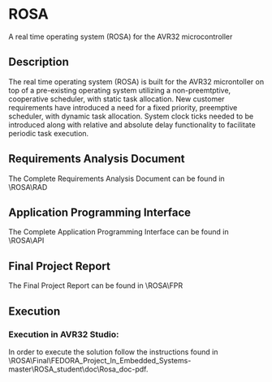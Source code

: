 # ROSA
A real time operating system (ROSA) for the AVR32 microcontroller

## Description
The real time operating system (ROSA) is built for the AVR32 microntoller on top of a pre-existing operating system utilizing a non-preemtptive, cooperative scheduler, with static task allocation. New customer requirements have introduced a need for a fixed priority, preemptive scheduler, with dynamic task allocation. System clock ticks needed to be introduced along with relative and absolute delay functionality to facilitate periodic task execution.

## Requirements Analysis Document

The Complete Requirements Analysis Document can be found in \ROSA\RAD

## Application Programming Interface

The Complete Application Programming Interface can be found in \ROSA\API

## Final Project Report 

The Final Project Report can be found in \ROSA\FPR

## Execution

### Execution in AVR32 Studio:

In order to execute the solution follow the instructions found in \ROSA\Final\FEDORA_Project_In_Embedded_Systems-master\ROSA_student\doc\Rosa_doc-pdf.

